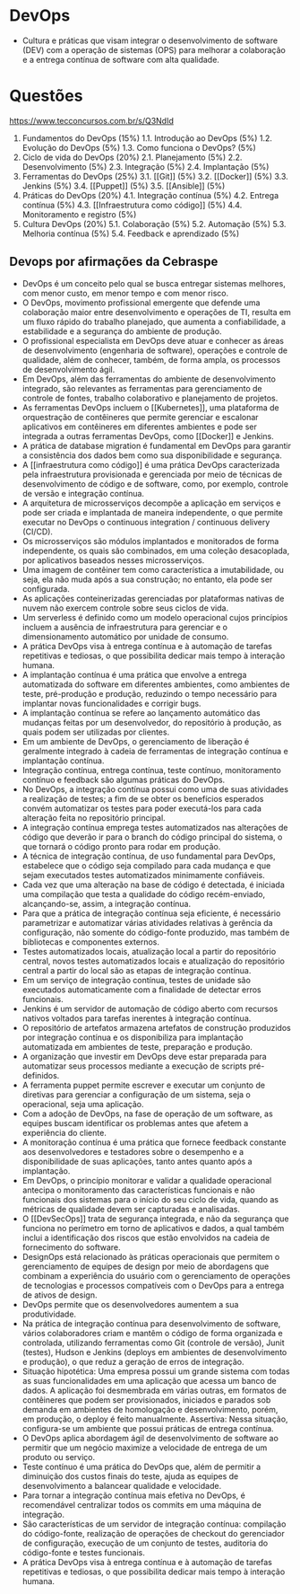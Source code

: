 # DevOps
- Cultura e práticas que visam integrar o desenvolvimento de software (DEV) com a operação de sistemas (OPS) para melhorar a colaboração e a entrega contínua de software com alta qualidade.

# Questões
https://www.tecconcursos.com.br/s/Q3NdId


1. Fundamentos do DevOps (15%)
    1.1. Introdução ao DevOps (5%)
    1.2. Evolução do DevOps (5%)
    1.3. Como funciona o DevOps? (5%)
2. Ciclo de vida do DevOps (20%)
    2.1. Planejamento (5%)
    2.2. Desenvolvimento (5%)
    2.3. Integração (5%)
    2.4. Implantação (5%)
3. Ferramentas do DevOps (25%)
    3.1. [[Git]] (5%)
    3.2. [[Docker]] (5%)
    3.3. Jenkins (5%)
    3.4. [[Puppet]] (5%)
    3.5. [[Ansible]] (5%)
4. Práticas do DevOps (20%)
    4.1. Integração contínua (5%)
    4.2. Entrega contínua (5%)
    4.3. [[Infraestrutura como código]] (5%)
    4.4. Monitoramento e registro (5%)
5. Cultura DevOps (20%)
    5.1. Colaboração (5%)
    5.2. Automação (5%)
    5.3. Melhoria contínua (5%)
    5.4. Feedback e aprendizado (5%)

## Devops por afirmações da Cebraspe
- DevOps é um conceito pelo qual se busca entregar sistemas melhores, com menor custo, em menor tempo e com menor risco.
- O DevOps, movimento profissional emergente que defende uma colaboração maior entre desenvolvimento e operações de TI, resulta em um fluxo rápido do trabalho planejado, que aumenta a confiabilidade, a estabilidade e a segurança do ambiente de produção.
- O profissional especialista em DevOps deve atuar e conhecer as áreas de desenvolvimento (engenharia de software), operações e controle de qualidade, além de conhecer, também, de forma ampla, os processos de desenvolvimento ágil.
- Em DevOps, além das ferramentas do ambiente de desenvolvimento integrado, são relevantes as ferramentas para gerenciamento de controle de fontes, trabalho colaborativo e planejamento de projetos.
- As ferramentas DevOps incluem o [[Kubernetes]], uma plataforma de orquestração de contêineres que permite gerenciar e escalonar aplicativos em contêineres em diferentes ambientes e pode ser integrada a outras ferramentas DevOps, como [[Docker]] e Jenkins.
- A prática de database migration é fundamental em DevOps para garantir a consistência dos dados bem como sua disponibilidade e segurança.
- A [[infraestrutura como código]] é uma prática DevOps caracterizada pela infraestrutura provisionada e gerenciada por meio de técnicas de desenvolvimento de código e de software, como, por exemplo, controle de versão e integração contínua.
- A arquitetura de microsserviços decompõe a aplicação em serviços e pode ser criada e implantada de maneira independente, o que permite executar no DevOps o continuous integration / continuous delivery (CI/CD).
- Os microsserviços são módulos implantados e monitorados de forma independente, os quais são combinados, em uma coleção desacoplada, por aplicativos baseados nesses microsserviços.
- Uma imagem de contêiner tem como característica a imutabilidade, ou seja, ela não muda após a sua construção; no entanto, ela pode ser configurada.
- As aplicações conteinerizadas gerenciadas por plataformas nativas de nuvem não exercem controle sobre seus ciclos de vida.
- Um serverless é definido como um modelo operacional cujos princípios incluem a ausência de infraestrutura para gerenciar e o dimensionamento automático por unidade de consumo.
- A prática DevOps visa à entrega contínua e à automação de tarefas repetitivas e tediosas, o que possibilita dedicar mais tempo à interação humana.
- A implantação contínua é uma prática que envolve a entrega automatizada do software em diferentes ambientes, como ambientes de teste, pré-produção e produção, reduzindo o tempo necessário para implantar novas funcionalidades e corrigir bugs.
- A implantação contínua se refere ao lançamento automático das mudanças feitas por um desenvolvedor, do repositório à produção, as quais podem ser utilizadas por clientes.
- Em um ambiente de DevOps, o gerenciamento de liberação é geralmente integrado à cadeia de ferramentas de integração contínua e implantação contínua.
- Integração contínua, entrega contínua, teste contínuo, monitoramento contínuo e feedback são algumas práticas do DevOps.
- No DevOps, a integração contínua possui como uma de suas atividades a realização de testes; a fim de se obter os benefícios esperados convém automatizar os testes para poder executá-los para cada alteração feita no repositório principal.
- A integração contínua emprega testes automatizados nas alterações de código que deverão ir para o branch do código principal do sistema, o que tornará o código pronto para rodar em produção.
- A técnica de integração contínua, de uso fundamental para DevOps, estabelece que o código seja compilado para cada mudança e que sejam executados testes automatizados minimamente confiáveis.
- Cada vez que uma alteração na base de código é detectada, é iniciada uma compilação que testa a qualidade do código recém-enviado, alcançando-se, assim, a integração contínua.
- Para que a prática de integração contínua seja eficiente, é necessário parametrizar e automatizar várias atividades relativas à gerência da configuração, não somente do código-fonte produzido, mas também de bibliotecas e componentes externos.
- Testes automatizados locais, atualização local a partir do repositório central, novos testes automatizados locais e atualização do repositório central a partir do local são as etapas de integração contínua.
- Em um serviço de integração contínua, testes de unidade são executados automaticamente com a finalidade de detectar erros funcionais.
- Jenkins é um servidor de automação de código aberto com recursos nativos voltados para tarefas inerentes à integração contínua.
- O repositório de artefatos armazena artefatos de construção produzidos por integração contínua e os disponibiliza para implantação automatizada em ambientes de teste, preparação e produção.
- A organização que investir em DevOps deve estar preparada para automatizar seus processos mediante a execução de scripts pré-definidos.
- A ferramenta puppet permite escrever e executar um conjunto de diretivas para gerenciar a configuração de um sistema, seja o operacional, seja uma aplicação.
- Com a adoção de DevOps, na fase de operação de um software, as equipes buscam identificar os problemas antes que afetem a experiência do cliente.
- A monitoração contínua é uma prática que fornece feedback constante aos desenvolvedores e testadores sobre o desempenho e a disponibilidade de suas aplicações, tanto antes quanto após a implantação.
- Em DevOps, o princípio monitorar e validar a qualidade operacional antecipa o monitoramento das características funcionais e não funcionais dos sistemas para o início do seu ciclo de vida, quando as métricas de qualidade devem ser capturadas e analisadas.
- O [[DevSecOps]] trata de segurança integrada, e não da segurança que funciona no perímetro em torno de aplicativos e dados, a qual também inclui a identificação dos riscos que estão envolvidos na cadeia de fornecimento do software.
- DesignOps está relacionado às práticas operacionais que permitem o gerenciamento de equipes de design por meio de abordagens que combinam a experiência do usuário com o gerenciamento de operações de tecnologias e processos compatíveis com o DevOps para a entrega de ativos de design.
- DevOps permite que os desenvolvedores aumentem a sua produtividade.
- Na prática de integração contínua para desenvolvimento de software, vários colaboradores criam e mantêm o código de forma organizada e controlada, utilizando ferramentas como Git (controle de versão), Junit (testes), Hudson e Jenkins (deploys em ambientes de desenvolvimento e produção), o que reduz a geração de erros de integração.
- Situação hipotética: Uma empresa possui um grande sistema com todas as suas funcionalidades em uma aplicação que acessa um banco de dados. A aplicação foi desmembrada em várias outras, em formatos de contêineres que podem ser provisionados, iniciados e parados sob demanda em ambientes de homologação e desenvolvimento, porém, em produção, o deploy é feito manualmente. Assertiva: Nessa situação, configura-se um ambiente que possui práticas de entrega contínua.
- O DevOps aplica abordagem ágil de desenvolvimento de software ao permitir que um negócio maximize a velocidade de entrega de um produto ou serviço.
- Teste contínuo é uma prática do DevOps que, além de permitir a diminuição dos custos finais do teste, ajuda as equipes de desenvolvimento a balancear qualidade e velocidade.
- Para tornar a integração contínua mais efetiva no DevOps, é recomendável centralizar todos os commits em uma máquina de integração.
- São características de um servidor de integração contínua: compilação do código-fonte, realização de operações de checkout do gerenciador de configuração, execução de um conjunto de testes, auditoria do código-fonte e testes funcionais.
- A prática DevOps visa à entrega contínua e à automação de tarefas repetitivas e tediosas, o que possibilita dedicar mais tempo à interação humana.

